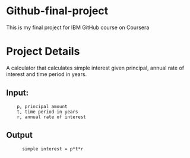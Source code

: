 # Github-final-project
This is my final project for IBM GitHub course on Coursera

# Project Details
A calculator that calculates simple interest given principal, annual rate of interest and time period in years.

## Input:
  ```
      p, principal amount
      t, time period in years
      r, annual rate of interest
  ```

## Output
```
      simple interest = p*t*r
```
